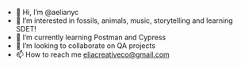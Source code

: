 - 👋 Hi, I’m @aelianyc
- 👀 I’m interested in fossils, animals, music, storytelling and learning SDET!
- 🌱 I’m currently learning Postman and Cypress
- 💞️ I’m looking to collaborate on QA projects 
- 📫 How to reach me eliacreativeco@gmail.com

